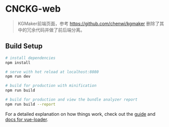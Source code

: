 # CNCKG-web

> KGMaker前端页面，参考 https://github.com/chenwi/kgmaker 删除了其中的冗余代码并做了前后端分离。

## Build Setup

``` bash
# install dependencies
npm install

# serve with hot reload at localhost:8080
npm run dev

# build for production with minification
npm run build

# build for production and view the bundle analyzer report
npm run build --report
```

For a detailed explanation on how things work, check out the [guide](http://vuejs-templates.github.io/webpack/) and [docs for vue-loader](http://vuejs.github.io/vue-loader).
